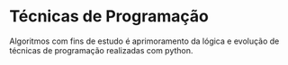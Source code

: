 # Técnicas de Programação

Algoritmos com fins de estudo é aprimoramento da lógica e evolução de técnicas de programação realizadas com python.